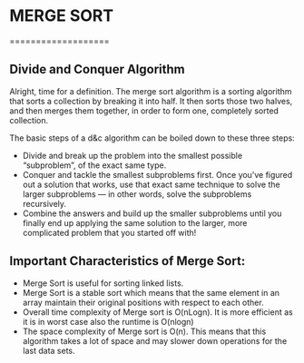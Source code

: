 

# MERGE SORT
===================

## Divide and Conquer Algorithm
Alright, time for a definition. The merge sort algorithm is a sorting algorithm that sorts a collection by breaking it into half. It then sorts those two halves, and then merges them together, in order to form one, completely sorted collection.

The basic steps of a d&c algorithm can be boiled down to these three steps:
* Divide and break up the problem into the smallest possible “subproblem”, of the exact same type.
* Conquer and tackle the smallest subproblems first. Once you’ve figured out a solution that works, use that exact same technique to solve the larger subproblems — in other words, solve the subproblems recursively.
* Combine the answers and build up the smaller subproblems until you finally end up applying the same solution to the larger, more complicated problem that you started off with!

## Important Characteristics of Merge Sort:
* Merge Sort is useful for sorting linked lists.
* Merge Sort is a stable sort which means that the same element in an array maintain their original positions with respect to each other.
* Overall time complexity of Merge sort is O(nLogn). It is more efficient as it is in worst case also the runtime is O(nlogn)
* The space complexity of Merge sort is O(n). This means that this algorithm takes a lot of space and may slower down operations for the last data sets.